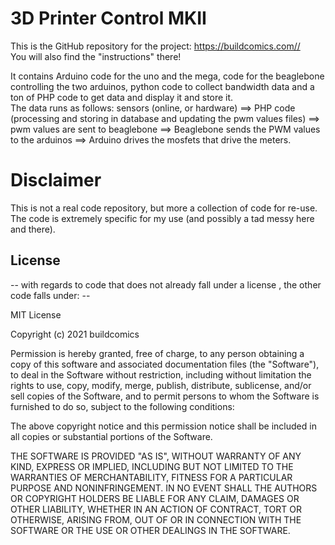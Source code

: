 # 3D Printer Control MKII
This is the GitHub repository for the project: https://buildcomics.com// \
You will also find the "instructions"  there!

It contains Arduino code for the uno and the mega, code for the beaglebone controlling the two arduinos, python code to collect bandwidth data and a ton of PHP code to get data and display it and store it.\
The data runs as follows: sensors (online, or hardware) ==> PHP code (processing and storing in database and updating the pwm values files) ==> pwm values are sent to beaglebone ==> Beaglebone sends the PWM values to the arduinos ==> Arduino drives the mosfets that drive the meters.

# Disclaimer #
This is not a real code repository, but more a collection of code for re-use. The code is extremely specific for my use (and possibly a tad messy here and there).

## License
-- with regards to code that does not already fall under a license , the other code falls under: --

MIT License

Copyright (c) 2021 buildcomics

Permission is hereby granted, free of charge, to any person obtaining a copy
of this software and associated documentation files (the "Software"), to deal
in the Software without restriction, including without limitation the rights
to use, copy, modify, merge, publish, distribute, sublicense, and/or sell
copies of the Software, and to permit persons to whom the Software is
furnished to do so, subject to the following conditions:

The above copyright notice and this permission notice shall be included in all
copies or substantial portions of the Software.

THE SOFTWARE IS PROVIDED "AS IS", WITHOUT WARRANTY OF ANY KIND, EXPRESS OR
IMPLIED, INCLUDING BUT NOT LIMITED TO THE WARRANTIES OF MERCHANTABILITY,
FITNESS FOR A PARTICULAR PURPOSE AND NONINFRINGEMENT. IN NO EVENT SHALL THE
AUTHORS OR COPYRIGHT HOLDERS BE LIABLE FOR ANY CLAIM, DAMAGES OR OTHER
LIABILITY, WHETHER IN AN ACTION OF CONTRACT, TORT OR OTHERWISE, ARISING FROM,
OUT OF OR IN CONNECTION WITH THE SOFTWARE OR THE USE OR OTHER DEALINGS IN THE
SOFTWARE.

